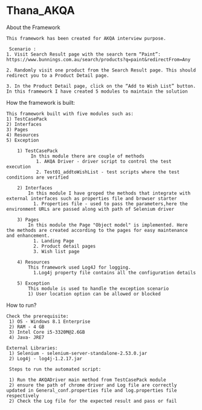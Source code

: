 # Thana_AKQA

About the Framework

	This framework has been created for AKQA interview purpose. 

	 Scenario : 
    1. Visit Search Result page with the search term “Paint”: https://www.bunnings.com.au/search/products?q=paint&redirectFrom=Any
    
    2. Randomly visit one product from the Search Result page. This should redirect you to a Product Detail page.
    
    3. In the Product Detail page, click on the “Add to Wish List” button. In this framework I have created 5 modules to maintain the solution 
 
How the framework is built:

	This framework built with five modules such as:
	1) TestCasePack
	2) Interfaces
	3) Pages
	4) Resources
	5) Exception

		1) TestCasePack
			 In this module there are couple of methods 
			   1. AKQA Driver - driver script to control the test execution
			   2. Test01_addtoWishList - test scripts where the test conditions are verified

		2) Interfaces
			In this module I have groped the methods that integrate with external interfaces such as properties file and browser starter
			  1. Properties file - used to pass the parameters,here the environment URLs are passed along with path of Selenium driver

		3) Pages
			In this module the Page "Object model" is implemented. Here the methods are created according to the pages for easy maintenance and enhancement.
			  1. Landing Page
			  2. Product detail pages
			  3. Wish list page

		4) Resources
			This framework used Log4J for logging.
			  1.Log4j property file contains all the configuration details

		5) Exception
			This module is used to handle the exception scenario
			1) User location option can be allowed or blocked

How to run?

	Check the prerequisite:
	 1) OS - Windows 8.1 Enterprise
	 2) RAM - 4 GB
	 3) Intel Core i5-3320M@2.6GB
	 4) Java- JRE7
	 
	External Libraries:
	 1) Selenium - selenium-server-standalone-2.53.0.jar
	 2) Log4j - log4j-1.2.17.jar
	 
	 Steps to run the automated script:
	 
	 1) Run the AKQADriver main method from TestCasePack module
	 2) ensure the path of chrome driver and Log file are correctly updated in General_conf.properties file and log.properties file respectively
	 2) Check the Log file for the expected result and pass or fail
